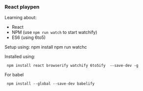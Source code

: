 ### React playpen

Learning about:

- React
- NPM  (use `npm run watch` to start watchify)
- ES6  (using 6to5)


Setup using:
    npm install
    npm run watchc 



Installed using:
    
     npm install react browserify watchify 6to5ify  --save-dev -g
     
For babel

     npm install --global --save-dev babelify
    
    